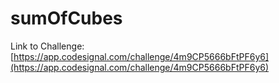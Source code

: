 # sumOfCubes

Link to Challenge: [https://app.codesignal.com/challenge/4m9CP5666bFtPF6y6](https://app.codesignal.com/challenge/4m9CP5666bFtPF6y6)